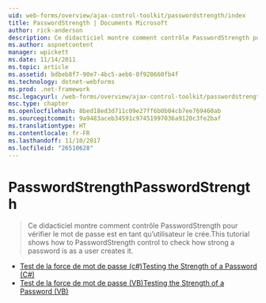 ```yaml
---
uid: web-forms/overview/ajax-control-toolkit/passwordstrength/index
title: PasswordStrength | Documents Microsoft
author: rick-anderson
description: Ce didacticiel montre comment contrôle PasswordStrength pour vérifier le mot de passe est en tant qu’utilisateur le crée.
ms.author: aspnetcontent
manager: wpickett
ms.date: 11/14/2011
ms.topic: article
ms.assetid: bdbeb8f7-90e7-4bc5-aeb6-0f928660fb4f
ms.technology: dotnet-webforms
ms.prod: .net-framework
msc.legacyurl: /web-forms/overview/ajax-control-toolkit/passwordstrength
msc.type: chapter
ms.openlocfilehash: 8bed18ed3d711c09e27ff6b0b04cb7ee769460ab
ms.sourcegitcommit: 9a9483aceb34591c97451997036a9120c3fe2baf
ms.translationtype: HT
ms.contentlocale: fr-FR
ms.lasthandoff: 11/10/2017
ms.locfileid: "26510628"
---
```

<a name="passwordstrength"></a><span data-ttu-id="02eec-103">PasswordStrength</span><span class="sxs-lookup"><span data-stu-id="02eec-103">PasswordStrength</span></span>
====================
> <span data-ttu-id="02eec-104">Ce didacticiel montre comment contrôle PasswordStrength pour vérifier le mot de passe est en tant qu’utilisateur le crée.</span><span class="sxs-lookup"><span data-stu-id="02eec-104">This tutorial shows how to PasswordStrength control to check how strong a password is as a user creates it.</span></span>


- [<span data-ttu-id="02eec-105">Test de la force de mot de passe (c#)</span><span class="sxs-lookup"><span data-stu-id="02eec-105">Testing the Strength of a Password (C#)</span></span>](testing-the-strength-of-a-password-cs.md)
- [<span data-ttu-id="02eec-106">Test de la force de mot de passe (VB)</span><span class="sxs-lookup"><span data-stu-id="02eec-106">Testing the Strength of a Password (VB)</span></span>](testing-the-strength-of-a-password-vb.md)
